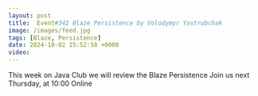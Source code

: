 ```yaml
---
layout: post
title:  Event#342 Blaze Persistence by Volodymyr Yastrubchak
image: /images/feed.jpg
tags: [Blaze, Persistence]
date: 2024-10-02 15:52:58 +0000
video: 
---
```


This week on Java Club we will review the Blaze Persistence
Join us next Thursday, at 10:00 Online

